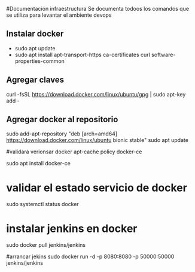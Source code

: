 #Documentación  infraestructura
Se documenta todoos los comandos que se utiliza para  levantar el ambiente devops

## Instalar docker
- sudo apt update
- sudo apt install apt-transport-https ca-certificates curl software-properties-common

## Agregar claves
curl -fsSL https://download.docker.com/linux/ubuntu/gpg | sudo apt-key add -

## Agregar docker al repositorio
sudo add-apt-repository "deb [arch=amd64] https://download.docker.com/linux/ubuntu bionic stable"
sudo apt update

#validara verionsar docker
apt-cache policy docker-ce

sudo apt install docker-ce

# validar el  estado servicio de docker
sudo systemctl status docker

# instalar jenkins en docker
sudo docker pull jenkins/jenkins

#arrancar jekins
sudo docker run -d -p 8080:8080 -p 50000:50000 jenkins/jenkins